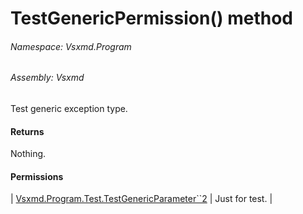 <a name='M-Vsxmd-Program-Test-TestGenericPermission'></a>
# TestGenericPermission() method

###### Namespace:  Vsxmd.Program

###### Assembly:  Vsxmd

Test generic exception type.

#### Returns





Nothing.

#### Permissions

| [Vsxmd.Program.Test.TestGenericParameter\`\`2](/Vsxmd.Program/TestGenericParameter``2.md/#M-Vsxmd-Program-Test-TestGenericParameter``2-System-Linq-Expressions-Expression{System-Func{``0,``1,System-String}}-) | Just for test. |
